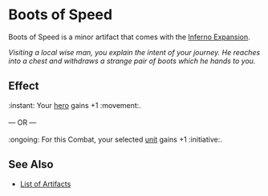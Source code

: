 # Boots of Speed

Boots of Speed is a minor artifact that comes with the [Inferno Expansion](../content.md).

*Visiting a local wise man, you explain the intent of your journey. He reaches into a chest and withdraws a strange pair of boots which he hands to you.*


## Effect

:instant: Your [hero](heroes.md) gains +1 :movement:.<br><br>— OR —<br><br>:ongoing: For this Combat, your selected [unit](units.md) gains +1 :initiative:.


## See Also

- [List of Artifacts](../artifacts.md)
